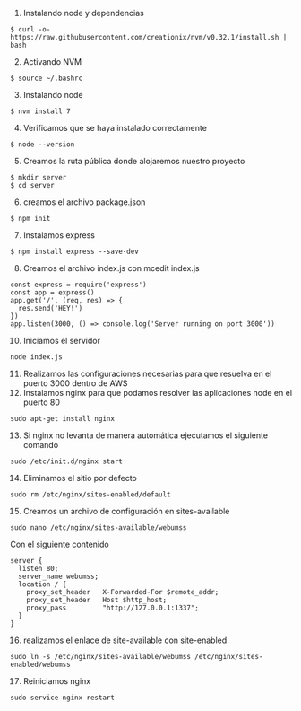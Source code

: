 1. Instalando node y dependencias
```
$ curl -o- https://raw.githubusercontent.com/creationix/nvm/v0.32.1/install.sh | bash
```
2. Activando NVM
```
$ source ~/.bashrc
```
3. Instalando node
```
$ nvm install 7
```
4. Verificamos que se haya instalado correctamente
```
$ node --version
```
5. Creamos la ruta pública donde alojaremos nuestro proyecto
```
$ mkdir server
$ cd server
```
6. creamos el archivo package.json
```
$ npm init
```
7. Instalamos express
```
$ npm install express --save-dev
```
8. Creamos el archivo index.js con mcedit index.js
```
const express = require('express')
const app = express()
app.get('/', (req, res) => {
  res.send('HEY!')
})
app.listen(3000, () => console.log('Server running on port 3000'))
```
10. Iniciamos el servidor
```
node index.js
```
11. Realizamos las configuraciones necesarias para que resuelva en el puerto 3000 dentro de AWS
12. Instalamos nginx para que podamos resolver las aplicaciones node en el puerto 80
```
sudo apt-get install nginx
```
13. Si nginx no levanta de manera automática ejecutamos el siguiente comando
```
sudo /etc/init.d/nginx start
```
14. Eliminamos el sitio por defecto
```
sudo rm /etc/nginx/sites-enabled/default
```
15. Creamos un archivo de configuración en sites-available
```
sudo nano /etc/nginx/sites-available/webumss
```
Con el siguiente contenido
```
server {
  listen 80;
  server_name webumss;
  location / {
    proxy_set_header   X-Forwarded-For $remote_addr;
    proxy_set_header   Host $http_host;
    proxy_pass         "http://127.0.0.1:1337";
  }
}
```
16. realizamos el enlace de site-available con site-enabled
```
sudo ln -s /etc/nginx/sites-available/webumss /etc/nginx/sites-enabled/webumss
```
17. Reiniciamos nginx 
```
sudo service nginx restart
```
